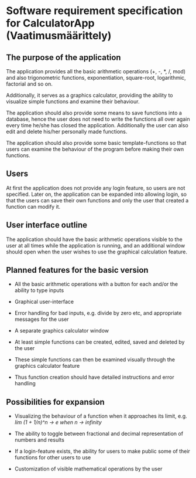 # Software requirement specification for CalculatorApp (Vaatimusmäärittely)

## The purpose of the application

The application provides all the basic arithmetic operations (+, -, *, /, mod) and also trigonometric functions, exponentiation, square-root, logarithmic, factorial and so on. 

Additionally, it serves as a graphics calculator, providing the ability to visualize simple functions and examine their behaviour. 

The application should also provide some means to save functions into a database, hence the user does not need to write the functions all over again every time he/she has closed the application. Additionally the user can also edit and delete his/her personally made functions.

The application should also provide some basic template-functions so that users can examine the behaviour of the program before making their own functions.

## Users

At first the application does not provide any login feature, so users are not specified. Later on, the application can be expanded into allowing login, so that the users can save their own functions and only the user that created a function can modify it.

## User interface outline

The application should have the basic arithmetic operations visible to the user at all times while the application is running, and an additional window should open when the user wishes to use the graphical calculation feature.

## Planned features for the basic version

* All the basic arithmetic operations with a button for each and/or the ability to type inputs

* Graphical user-interface

* Error handling for bad inputs, e.g. divide by zero etc, and appropriate messages for the user

* A separate graphics calculator window

* At least simple functions can be created, edited, saved and deleted by the user

* These simple functions can then be examined visually through the graphics calculator feature

* Thus function creation should have detailed instructions and error handling


## Possibilities for expansion

* Visualizing the behaviour of a function when it approaches its limit, e.g. *lim (1 + 1/n)^n -> e when n -> infinity*

* The ability to toggle between fractional and decimal representation of numbers and results

* If a login-feature exists, the ability for users to make public some of their functions for other users to use

* Customization of visible mathematical operations by the user

